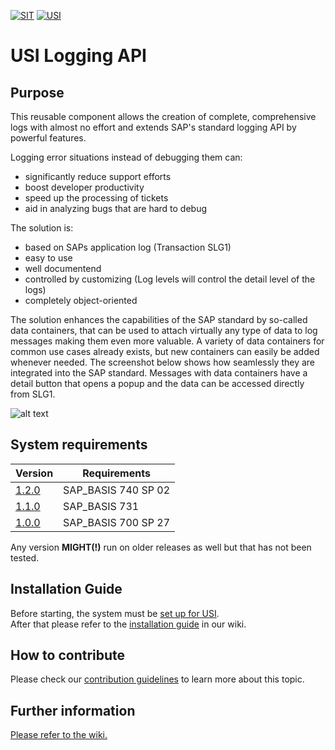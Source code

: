 <!-- Links used on this page (Declaration) -->
[WIKI]:           ../../wiki
[INSTALLATION]:   ../../wiki/Installation-Guide
[CONTRIBUTING]:   ./docs/CONTRIBUTING.md
[SYSTEM_SETUP]:   https://github.com/SchwarzIT/sap-usi#getting-started
[V1.0.0]:         ../../releases/tag/v1.0.0
[V1.1.0]:         ../../releases/tag/v1.1.0
[V1.2.0]:         ../../releases/tag/v1.2.0

<!-- Images used on this page (Declaration) -->
[SLG1]: ../media/Screenshot_SLG1_Showcase_Data_Containers.png "Showcase Data Containers"




[![SIT](https://img.shields.io/badge/SIT-About%20us-%236e1e6e)](https://it.schwarz)
[![USI](https://img.shields.io/badge/USI-More%20Software-blue)](https://github.com/SchwarzIT/sap-usi)

# USI Logging API
## Purpose
This reusable component allows the creation of complete, comprehensive logs with almost no effort and extends SAP's standard logging API by powerful features.

Logging error situations instead of debugging them can:
* significantly reduce support efforts
* boost developer productivity
* speed up the processing of tickets
* aid in analyzing bugs that are hard to debug

The solution is:
* based on SAPs application log (Transaction SLG1)
* easy to use
* well documentend
* controlled by customizing (Log levels will control the detail level of the logs)
* completely object-oriented

The solution enhances the capabilities of the SAP standard by so-called data containers, that can be used to attach virtually any type of data to log messages making them even more valuable. A variety of data containers for common use cases already exists, but new containers can easily be added whenever needed. The screenshot below shows how seamlessly they are integrated into the SAP standard. Messages with data containers have a detail button that opens a popup and the data can be accessed directly from SLG1.

![alt text][SLG1]

## System requirements
| Version         | Requirements        |
| --------------- | ------------------- |
| [1.2.0][V1.2.0] | SAP_BASIS 740 SP 02 |
| [1.1.0][V1.1.0] | SAP_BASIS 731       |
| [1.0.0][V1.0.0] | SAP_BASIS 700 SP 27 |

Any version **MIGHT(!)** run on older releases as well but that has not been tested.

## Installation Guide
Before starting, the system must be [set up for USI][SYSTEM_SETUP].   
After that please refer to the [installation guide][INSTALLATION] in our wiki.

## How to contribute
Please check our [contribution guidelines][CONTRIBUTING] to learn more about this topic.

## Further information
[Please refer to the wiki.][WIKI]
